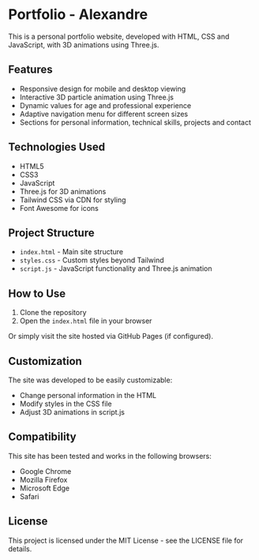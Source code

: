 # Portfolio - Alexandre

This is a personal portfolio website, developed with HTML, CSS and JavaScript, with 3D animations using Three.js.

## Features

- Responsive design for mobile and desktop viewing
- Interactive 3D particle animation using Three.js
- Dynamic values for age and professional experience
- Adaptive navigation menu for different screen sizes
- Sections for personal information, technical skills, projects and contact

## Technologies Used

- HTML5
- CSS3
- JavaScript
- Three.js for 3D animations
- Tailwind CSS via CDN for styling
- Font Awesome for icons

## Project Structure

- `index.html` - Main site structure
- `styles.css` - Custom styles beyond Tailwind
- `script.js` - JavaScript functionality and Three.js animation

## How to Use

1. Clone the repository
2. Open the `index.html` file in your browser

Or simply visit the site hosted via GitHub Pages (if configured).

## Customization

The site was developed to be easily customizable:

- Change personal information in the HTML
- Modify styles in the CSS file
- Adjust 3D animations in script.js

## Compatibility

This site has been tested and works in the following browsers:
- Google Chrome
- Mozilla Firefox
- Microsoft Edge
- Safari

## License

This project is licensed under the MIT License - see the LICENSE file for details. 